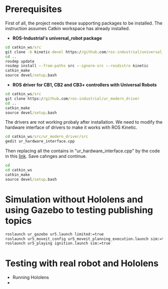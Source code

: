 # Prerequisites
First of all, the project needs these supporting packages to be installed. The instruction assumes Catkin workspace has already installed.
* **ROS-Industrial's universal_robot package**
```cmd
cd catkin_ws/src
git clone -b kinetic-devel https://github.com/ros-industrial/universal_robot.git
cd ..
rosdep update
rosdep install --from-paths src --ignore-src --rosdistro kinetic
catkin_make
source devel/setup.bash
```
* **ROS driver for CB1, CB2 and CB3+ controllers with Universal Robots**
```cmd
cd catkin_ws/src
git clone https://github.com/ros-industrial/ur_modern_driver
cd ..
catkin_make
source devel/setup.bash
```
The drivers are not working probaly after installation. We need to modify the hardware interface of drivers to make it works with ROS Kinetic.
```cmd
cd catkin_ws/src/ur_modern_driver/src
gedit ur_hardware_interface.cpp
```
Then replacing all the contains in "ur_hardware_interface.cpp" by the code in this [link](https://github.com/iron-ox/ur_modern_driver/blob/883070d0b6c0c32b78bb1ca7155b8f3a1ead416c/src/ur_hardware_interface.cpp).
 Save cahnges and continue.

```cmd
cd
cd catkin_ws
catkin_make
source devel/setup.bash
```

# Simulation without Hololens and using Gazebo to testing publishing topics
```cmd
roslaunch ur_gazebo ur5.launch limited:=true
roslaunch ur5_moveit_config ur5_moveit_planning_execution.launch sim:=true limited:=true
roslaunch ur5_playing ignition.launch sim:=true
```

# Testing with real robot and Hololens
* Running Hololens
* 